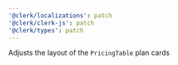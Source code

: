 ```yaml
---
'@clerk/localizations': patch
'@clerk/clerk-js': patch
'@clerk/types': patch
---
```


Adjusts the layout of the `PricingTable` plan cards
